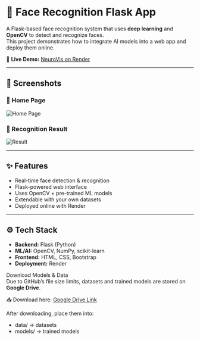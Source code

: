 # 🧠 Face Recognition Flask App  

A Flask-based face recognition system that uses **deep learning** and **OpenCV** to detect and recognize faces.  
This project demonstrates how to integrate AI models into a web app and deploy them online.  

🚀 **Live Demo:** [NeuroVis on Render](https://neurovis.onrender.com)  

---

## 📸 Screenshots  

### 🔹 Home Page
![Home Page](C:\Users\Vedxz\OneDrive\Pictures\Screenshots)

### 🔹 Recognition Result
![Result](C:\Users\Vedxz\OneDrive\Pictures\ScreenshotsC:\Users\Vedxz\OneDrive\Pictures\Screenshots)

---

## ✨ Features  
- Real-time face detection & recognition  
- Flask-powered web interface  
- Uses OpenCV + pre-trained ML models  
- Extendable with your own datasets  
- Deployed online with Render  

---

## ⚙️ Tech Stack  
- **Backend:** Flask (Python)  
- **ML/AI:** OpenCV, NumPy, scikit-learn  
- **Frontend:** HTML, CSS, Bootstrap  
- **Deployment:** Render  

Download Models & Data  
Due to GitHub’s file size limits, datasets and trained models are stored on **Google Drive**.  

📥 Download here: [Google Drive Link](https://drive.google.com/drive/folders/1XUs9k_cAYWNDroXsowAlpUAQxxWhm2_e?usp=drive_link)  

After downloading, place them into:  
- data/ → datasets  
- models/ → trained models  
